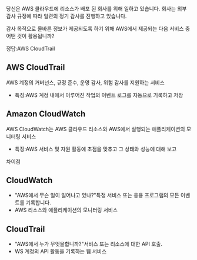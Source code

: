 당신은 AWS 클라우드에 리소스가 배포 된 회사를 위해 일하고 있습니다. 회사는 외부 감사 규정에 따라 일련의 정기 감사를 진행하고 있습니다.

감사 목적으로 올바른 정보가 제공되도록 하기 위해 AWS에서 제공되는 다음 서비스 중 어떤 것이 활용됩니까?

정답:AWS CloudTrail

## AWS CloudTrail
AWS 계정의 거버넌스, 규정 준수, 운영 감사, 위험 감사를 지원하는 서비스

- 특징:AWS 계정 내에서 이루어진 작업의 이벤트 로그를 자동으로 기록하고 저장


## Amazon CloudWatch
AWS CloudWatch는 AWS 클라우드 리소스와 AWS에서 실행되는 애플리케이션의 모니터링 서비스

- 특징:AWS 서비스 및 자원 활동에 초점을 맞추고 그 상태와 성능에 대해 보고


차이점

## CloudWatch
- "AWS에서 무슨 일이 일어나고 있나?"특정 서비스 또는 응용 프로그램의 모든 이벤트를 기록합니다.
- AWS 리소스와 애플리케이션의 모니터링 서비스

## CloudTrail
- "AWS에서 누가 무엇을합니까?"서비스 또는 리소스에 대한 API 호출.
- WS 계정의 API 활동을 기록하는 웹 서비스